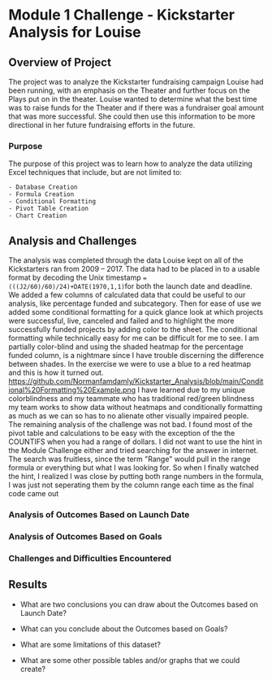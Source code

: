 # Module 1 Challenge - Kickstarter Analysis for Louise
## Overview of Project
The project was to analyze the Kickstarter fundraising campaign Louise had been running, with an emphasis on the Theater and further focus on the Plays put on in the theater. Louise wanted to determine what the best time was to raise funds for the Theater and if there was a fundraiser goal amount that was more successful.  She could then use this information to be more directional in her future fundraising efforts in the future.
### Purpose
The purpose of this project was to learn how to analyze the data utilizing Excel techniques that include, but are not limited to:

	- Database Creation
	- Formula Creation
	- Conditional Formatting
	- Pivot Table Creation
	- Chart Creation
 ## Analysis and Challenges
  The analysis was completed through the data Louise kept on all of the Kickstarters ran from 2009 – 2017. The data had to be placed in to a usable format by decoding the Unix timestamp `=(((J2/60)/60)/24)+DATE(1970,1,1)`for both the launch date and deadline.  We added a few columns of calculated data that could be useful to our analysis, like percentage funded and subcategory. Then for ease of use we added some conditional formatting for a quick glance look at which projects were successful, live, canceled and failed and to highlight the more successfully funded projects by adding color to the sheet. The conditional formatting while technically easy for me can be difficult for me to see. I am partially color-blind and using the shaded heatmap for the percentage funded column, is a nightmare since I have trouble discerning the difference between shades. In the exercise we were to use a blue to a red heatmap and this is how it turned out. https://github.com/Normanfamdamly/Kickstarter_Analysis/blob/main/Conditional%20Formatting%20Example.png  I have learned due to my unique colorblindness and my teammate who has traditional red/green blindness my team works to show data without heatmaps and conditionally formatting as much as we can so has to no alienate other visually impaired people.  
  The remaining analysis of the challenge was not bad. I found most of the pivot table and calculations to be easy with the exception of the the COUNTIFS when you had a range of dollars. I did not want to use the hint in the Module Challenge either and tried searching for the answer in internet. The search was fruitless, since the term "Range" would pull in the range formula or everything but what I was looking for.  So when I finally watched the hint, I realized I was close by putting both range numbers in the formula, I was just not seperating them by the column range each time as the final code came out 



### Analysis of Outcomes Based on Launch Date

### Analysis of Outcomes Based on Goals

### Challenges and Difficulties Encountered

## Results

- What are two conclusions you can draw about the Outcomes based on Launch Date?

- What can you conclude about the Outcomes based on Goals?

- What are some limitations of this dataset?

- What are some other possible tables and/or graphs that we could create?
